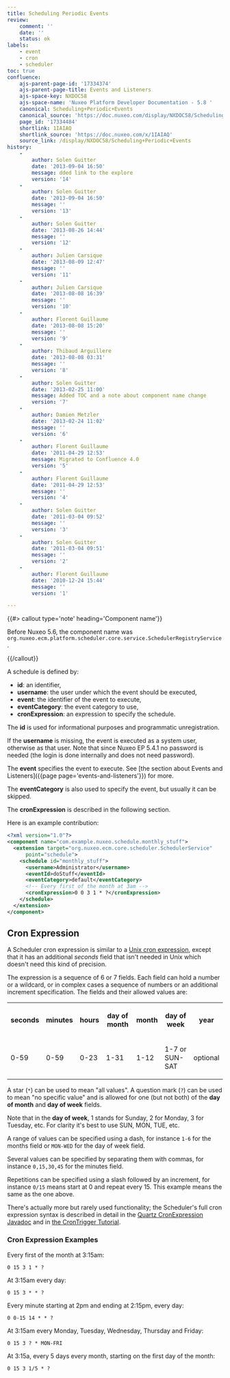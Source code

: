 ```yaml
---
title: Scheduling Periodic Events
review:
    comment: ''
    date: ''
    status: ok
labels:
    - event
    - cron
    - scheduler
toc: true
confluence:
    ajs-parent-page-id: '17334374'
    ajs-parent-page-title: Events and Listeners
    ajs-space-key: NXDOC58
    ajs-space-name: 'Nuxeo Platform Developer Documentation - 5.8 '
    canonical: Scheduling+Periodic+Events
    canonical_source: 'https://doc.nuxeo.com/display/NXDOC58/Scheduling+Periodic+Events'
    page_id: '17334484'
    shortlink: 1IAIAQ
    shortlink_source: 'https://doc.nuxeo.com/x/1IAIAQ'
    source_link: /display/NXDOC58/Scheduling+Periodic+Events
history:
    - 
        author: Solen Guitter
        date: '2013-09-04 16:50'
        message: dded link to the explore
        version: '14'
    - 
        author: Solen Guitter
        date: '2013-09-04 16:50'
        message: ''
        version: '13'
    - 
        author: Solen Guitter
        date: '2013-08-26 14:44'
        message: ''
        version: '12'
    - 
        author: Julien Carsique
        date: '2013-08-09 12:47'
        message: ''
        version: '11'
    - 
        author: Julien Carsique
        date: '2013-08-08 16:39'
        message: ''
        version: '10'
    - 
        author: Florent Guillaume
        date: '2013-08-08 15:20'
        message: ''
        version: '9'
    - 
        author: Thibaud Arguillere
        date: '2013-08-08 03:31'
        message: ''
        version: '8'
    - 
        author: Solen Guitter
        date: '2013-02-25 11:00'
        message: Added TOC and a note about component name change
        version: '7'
    - 
        author: Damien Metzler
        date: '2013-02-24 11:02'
        message: ''
        version: '6'
    - 
        author: Florent Guillaume
        date: '2011-04-29 12:53'
        message: Migrated to Confluence 4.0
        version: '5'
    - 
        author: Florent Guillaume
        date: '2011-04-29 12:53'
        message: ''
        version: '4'
    - 
        author: Solen Guitter
        date: '2011-03-04 09:52'
        message: ''
        version: '3'
    - 
        author: Solen Guitter
        date: '2011-03-04 09:51'
        message: ''
        version: '2'
    - 
        author: Florent Guillaume
        date: '2010-12-24 15:44'
        message: ''
        version: '1'

---
```

{{#> callout type='note' heading='Component name'}}

Before Nuxeo 5.6, the component name was `org.nuxeo.ecm.platform.scheduler.core.service.SchedulerRegistryService`.

{{/callout}}

A schedule is defined by:

*   **id**: an identifier,
*   **username**: the user under which the event should be executed,
*   **event**: the identifier of the event to execute,
*   **eventCategory**: the event category to use,
*   **cronExpression**: an expression to specify the schedule.

The **id** is used for informational purposes and programmatic unregistration.

If the **username** is missing, the event is executed as a system user, otherwise as that user. Note that since Nuxeo EP 5.4.1 no password is needed (the login is done internally and does not need password).

The **event** specifies the event to execute. See [the section about Events and Listeners]({{page page='events-and-listeners'}}) for more.

The **eventCategory** is also used to specify the event, but usually it can be skipped.

The **cronExpression** is described in the following section.

Here is an example contribution:

```xml
<?xml version="1.0"?>
<component name="com.example.nuxeo.schedule.monthly_stuff">
  <extension target="org.nuxeo.ecm.core.scheduler.SchedulerService"
      point="schedule">
    <schedule id="monthly_stuff">
      <username>Administrator</username>
      <eventId>doStuff</eventId>
      <eventCategory>default</eventCategory>
      <!-- Every first of the month at 3am -->
      <cronExpression>0 0 3 1 * ?</cronExpression>
    </schedule>
  </extension>
</component>

```

## Cron Expression

A Scheduler cron expression is similar to a [Unix cron expression](http://en.wikipedia.org/wiki/Cron), except that it has an additional _seconds_ field that isn't needed in Unix which doesn't need this kind of precision.

The expression is a sequence of 6 or 7 fields. Each field can hold a number or a wildcard, or in complex cases a sequence of numbers or an additional increment specification. The fields and their allowed values are:

<table><tbody><tr><th colspan="1">

seconds

</th><th colspan="1">

minutes

</th><th colspan="1">

hours

</th><th colspan="1">

day of month

</th><th colspan="1">

month

</th><th colspan="1">

day of week

</th><th colspan="1">

year

</th></tr><tr><td colspan="1">

0-59

</td><td colspan="1">

0-59

</td><td colspan="1">

0-23

</td><td colspan="1">

1-31

</td><td colspan="1">

1-12

</td><td colspan="1">

1-7 or SUN-SAT

</td><td colspan="1">

optional

</td></tr></tbody></table>

A star (`*`) can be used to mean "all values". A question mark (`?`) can be used to mean "no specific value" and is allowed for one (but not both) of the **day of month** and **day of week** fields.

Note that in the **day of week**, 1 stands for Sunday, 2 for Monday, 3 for Tuesday, etc. For clarity it's best to use SUN, MON, TUE, etc.

A range of values can be specified using a dash, for instance `1-6` for the months field or `MON-WED` for the day of week field.

Several values can be specified by separating them with commas, for instance `0,15,30,45` for the minutes field.

Repetitions can be specified using a slash followed by an increment, for instance `0/15` means start at 0 and repeat every 15\. This example means the same as the one above.

There's actually more but rarely used functionality; the Scheduler's full cron expression syntax is described in detail in the [Quartz CronExpression Javadoc](http://www.quartz-scheduler.org/api/1.8.5/org/quartz/CronExpression.html) and in [the CronTrigger Tutorial](http://www.quartz-scheduler.org/documentation/quartz-1.x/tutorials/crontrigger).

### Cron Expression Examples

Every first of the month at 3:15am:

```
0 15 3 1 * ?

```

At 3:15am every day:

```
0 15 3 * * ?

```

Every minute starting at 2pm and ending at 2:15pm, every day:

```
0 0-15 14 * * ?	

```

At 3:15am every Monday, Tuesday, Wednesday, Thursday and Friday:

```
0 15 3 ? * MON-FRI

```

At 3:15a, every 5 days every month, starting on the first day of the month:

```
0 15 3 1/5 * ?

```